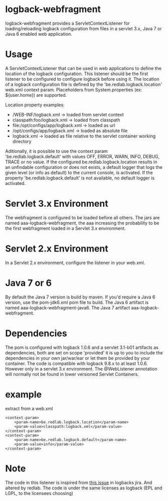 logback-webfragment
===================
logback-webfragment provides a ServletContextListener for loading/reloading logback configuration from files in a servlet 3.x, Java 7 or Java 6 enabled web application.

Usage
===================
A ServletContextListener that can be used in web applications to define the location of the logback configuration.
This listener should be the first listener to be configured to configure logback before using it.
The location of a logback configuration file is defined by the 'be.redlab.logback.location' web.xml context param. Placeholders from System.properties (ex: ${user.home}) are supported.

Location property examples:
 * /WEB-INF/logback.xml -> loaded from servlet context
 * classpath:foo/logback.xml -> loaded from classpath
 * file:/opt/configs/app/logback.xml -> loaded as url
 * /opt/configs/app/logback.xml -> loaded as absolute file
 * logback.xml -> loaded as file relative to the servlet container working directory

Aditionally, it is possible to use the context param 'be.redlab.logback.default' with values OFF, ERROR, WARN, INFO, DEBUG, TRACE or no value. If the configured be.redlab.logback.location results in an unfindable configuration or does not exists, a default logger that logs the given level (or info as default) to the current console, is activated. If the property 'be.redlab.logback.default' is not available, no default logger is activated.

Servlet 3.x Environment
======================
The webfragment is configured to be loaded before all others. The jars are named aaa-logback-webfragment, the aaa increasing the probability to be the first webfragment loaded in a Servlet 3.x environment.

Servlet 2.x Environment
======================
In a Servlet 2.x environment, configure the listener in your web.xml.

Java 7 or 6
======================
By default the Java 7 version is build by maven. If you'd require a Java 6 version, use the pom-jdk6.xml pom file to build. The Java 6 artifact is named aaa-logback-webfragment-java6. The Java 7 artifact aaa-logback-webfragment.

Dependencies
======================
The pom is configured with logback 1.0.6 and a servlet 3.1-b01 artifacts as dependencies, both are set on scope 'provided' it is up to you to include the dependencies in your own jar/war/ear or let them be provided by your container. The code is compatible with logback 9.8.x to at least 1.0.6. However only in a servlet 3.x environment. The @WebListener annotation will normally not be found in lower versioned Servlet Containers.

example
=====================
extract from a web.xml

	<context-param>
		<param-name>be.redlab.logback.location</param-name>
		<param-value>classpath:logback.xml</param-value>
	</context-param>
	<context-param>
		<param-name>be.redlab.logback.default</param-name>
		<param-value>info</param-value>
	</context-param>

Note
===================
The code in this listener is inspired from <a href="http://jira.qos.ch/browse/LOGBACK-557">this issue</a> in logbacks jira. And altered by redlab. The code is under the same licenses as logback (EPL and LGPL, to the licensees choosing)
